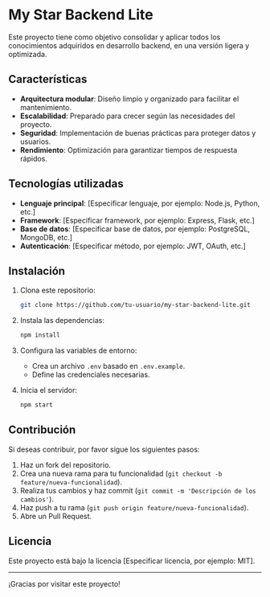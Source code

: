 # My Star Backend Lite

Este proyecto tiene como objetivo consolidar y aplicar todos los conocimientos adquiridos en desarrollo backend, en una versión ligera y optimizada.

## Características

- **Arquitectura modular**: Diseño limpio y organizado para facilitar el mantenimiento.
- **Escalabilidad**: Preparado para crecer según las necesidades del proyecto.
- **Seguridad**: Implementación de buenas prácticas para proteger datos y usuarios.
- **Rendimiento**: Optimización para garantizar tiempos de respuesta rápidos.

## Tecnologías utilizadas

- **Lenguaje principal**: [Especificar lenguaje, por ejemplo: Node.js, Python, etc.]
- **Framework**: [Especificar framework, por ejemplo: Express, Flask, etc.]
- **Base de datos**: [Especificar base de datos, por ejemplo: PostgreSQL, MongoDB, etc.]
- **Autenticación**: [Especificar método, por ejemplo: JWT, OAuth, etc.]

## Instalación

1. Clona este repositorio:
    ```bash
    git clone https://github.com/tu-usuario/my-star-backend-lite.git
    ```
2. Instala las dependencias:
    ```bash
    npm install
    ```
3. Configura las variables de entorno:
    - Crea un archivo `.env` basado en `.env.example`.
    - Define las credenciales necesarias.

4. Inicia el servidor:
    ```bash
    npm start
    ```

## Contribución

Si deseas contribuir, por favor sigue los siguientes pasos:

1. Haz un fork del repositorio.
2. Crea una nueva rama para tu funcionalidad (`git checkout -b feature/nueva-funcionalidad`).
3. Realiza tus cambios y haz commit (`git commit -m 'Descripción de los cambios'`).
4. Haz push a tu rama (`git push origin feature/nueva-funcionalidad`).
5. Abre un Pull Request.

## Licencia

Este proyecto está bajo la licencia [Especificar licencia, por ejemplo: MIT].

---
¡Gracias por visitar este proyecto!